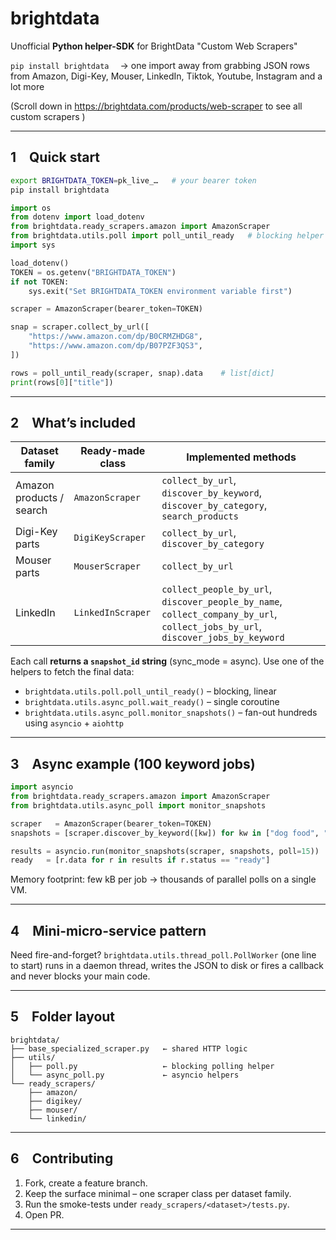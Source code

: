 
brightdata 
==========

Unofficial **Python helper-SDK** for BrightData "Custom Web Scrapers"


``pip install brightdata``  →  one import away from grabbing JSON rows
from Amazon, Digi-Key, Mouser, LinkedIn, Tiktok, Youtube, Instagram and a lot more 

(Scroll down in https://brightdata.com/products/web-scraper to see all custom scrapers )

---

## 1 Quick start

```bash
export BRIGHTDATA_TOKEN=pk_live_…   # your bearer token
pip install brightdata
````

```python
import os
from dotenv import load_dotenv
from brightdata.ready_scrapers.amazon import AmazonScraper
from brightdata.utils.poll import poll_until_ready   # blocking helper
import sys

load_dotenv()
TOKEN = os.getenv("BRIGHTDATA_TOKEN")
if not TOKEN:
    sys.exit("Set BRIGHTDATA_TOKEN environment variable first")

scraper = AmazonScraper(bearer_token=TOKEN)

snap = scraper.collect_by_url([
    "https://www.amazon.com/dp/B0CRMZHDG8",
    "https://www.amazon.com/dp/B07PZF3QS3",
])

rows = poll_until_ready(scraper, snap).data    # list[dict]
print(rows[0]["title"])
```

---

## 2 What’s included

| Dataset family           | Ready-made class  | Implemented methods                                                                                                             |
| ------------------------ | ----------------- | ------------------------------------------------------------------------------------------------------------------------------- |
| Amazon products / search | `AmazonScraper`   | `collect_by_url`, `discover_by_keyword`, `discover_by_category`, `search_products`                                              |
| Digi-Key parts           | `DigiKeyScraper`  | `collect_by_url`, `discover_by_category`                                                                                        |
| Mouser parts             | `MouserScraper`   | `collect_by_url`                                                                                                                |
| LinkedIn                 | `LinkedInScraper` | `collect_people_by_url`, `discover_people_by_name`, `collect_company_by_url`, `collect_jobs_by_url`, `discover_jobs_by_keyword` |

Each call **returns a `snapshot_id` string** (sync\_mode = async).
Use one of the helpers to fetch the final data:

* `brightdata.utils.poll.poll_until_ready()` – blocking, linear
* `brightdata.utils.async_poll.wait_ready()` – single coroutine
* `brightdata.utils.async_poll.monitor_snapshots()` – fan-out hundreds using `asyncio` + `aiohttp`

---

## 3 Async example (100 keyword jobs)

```python
import asyncio
from brightdata.ready_scrapers.amazon import AmazonScraper
from brightdata.utils.async_poll import monitor_snapshots

scraper   = AmazonScraper(bearer_token=TOKEN)
snapshots = [scraper.discover_by_keyword([kw]) for kw in ["dog food", "ssd", …]]

results = asyncio.run(monitor_snapshots(scraper, snapshots, poll=15))
ready   = [r.data for r in results if r.status == "ready"]
```

Memory footprint: few kB per job → thousands of parallel polls on a single VM.

---

## 4 Mini-micro-service pattern

Need fire-and-forget?
`brightdata.utils.thread_poll.PollWorker` (one line to start) runs in a
daemon thread, writes the JSON to disk or fires a callback and never blocks
your main code.

---

## 5 Folder layout

```
brightdata/
├── base_specialized_scraper.py   ← shared HTTP logic
├── utils/
│   ├── poll.py                   ← blocking polling helper
│   └── async_poll.py             ← asyncio helpers
└── ready_scrapers/
    ├── amazon/
    ├── digikey/
    ├── mouser/
    └── linkedin/
```

---

## 6 Contributing

1. Fork, create a feature branch.
2. Keep the surface minimal – one scraper class per dataset family.
3. Run the smoke-tests under `ready_scrapers/<dataset>/tests.py`.
4. Open PR.

---




